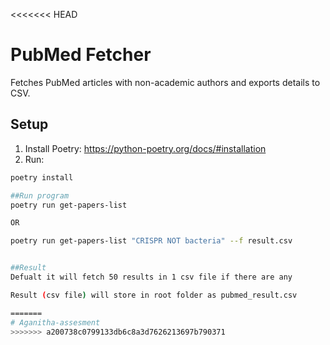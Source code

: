 <<<<<<< HEAD
# PubMed Fetcher

Fetches PubMed articles with non-academic authors and exports details to CSV.

## Setup

1. Install Poetry: https://python-poetry.org/docs/#installation
2. Run:

```bash
poetry install

##Run program
poetry run get-papers-list

OR

poetry run get-papers-list "CRISPR NOT bacteria" --f result.csv


##Result
Defualt it will fetch 50 results in 1 csv file if there are any

Result (csv file) will store in root folder as pubmed_result.csv

=======
# Aganitha-assesment
>>>>>>> a200738c0799133db6c8a3d7626213697b790371
